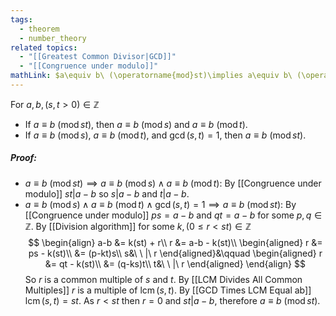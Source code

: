 ```yaml
---
tags:
  - theorem
  - number_theory
related topics:
  - "[[Greatest Common Divisor|GCD]]"
  - "[[Congruence under modulo]]"
mathLink: $a\equiv b\ (\operatorname{mod}st)\implies a\equiv b\ (\operatorname{mod}\ s,t)$
---
```

For $a,b,(s,t>0)\in\mathbb{Z}$
- If $a\equiv b\ (\operatorname{mod}st)$, then $a\equiv b\ (\operatorname{mod}s)$ and $a\equiv b\ (\operatorname{mod}t)$.
- If $a\equiv b\ (\operatorname{mod}s)$, $a\equiv b\ (\operatorname{mod}t)$, and $\gcd(s,t)=1$, then $a\equiv b\ (\operatorname{mod}st)$.
##### Proof:
- $a\equiv b\ (\operatorname{mod}st)\implies a\equiv b\ (\operatorname{mod}s)\land a\equiv b\ (\operatorname{mod}t)$:
	By [[Congruence under modulo]] $st | a-b$ so $s|a-b$ and $t|a-b$.
- $a\equiv b\ (\operatorname{mod}s)\land a\equiv b\ (\operatorname{mod}t)\land\gcd(s,t)=1\implies a\equiv b\ (\operatorname{mod}st)$:
	By [[Congruence under modulo]] $ps = a-b$ and $qt=a-b$ for some $p,q\in\mathbb{Z}$. By [[Division algorithm]] for some $k,(0\leq r < st)\in\mathbb{Z}$$$
	\begin{align}
		a-b &= k(st) + r\\
		r &= a-b - k(st)\\
		\begin{aligned}
			r &= ps - k(st)\\
			&= (p-kt)s\\
			s&\ \ |\ r
		\end{aligned}&\qquad
		\begin{aligned}
			r &= qt - k(st)\\
			&= (q-ks)t\\
			t&\ \ |\ r
		\end{aligned}
	\end{align}
	$$So $r$ is a common multiple of $s$ and $t$. By [[LCM Divides All Common Multiples]] $r$ is a multiple of $\operatorname{lcm}(s,t)$. By [[GCD Times LCM Equal ab]] $\operatorname{lcm}(s,t)=st$. As $r<st$ then $r=0$ and $st|a-b$, therefore $a\equiv b\ (\operatorname{mod}st)$.